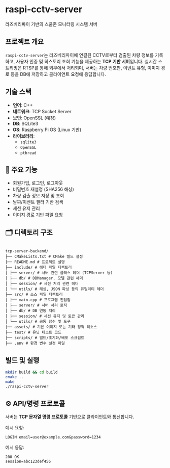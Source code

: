 # raspi-cctv-server


라즈베리파이 기반의 스쿨존 모니터링 시스템 서버

## 프로젝트 개요

`raspi-cctv-server`는 라즈베리파이에 연결된 CCTV로부터 검출된 차량 정보를 기록하고, 사용자 인증 및 히스토리 조회 기능을 제공하는 **TCP 기반 서버**입니다. 
실시간 스트리밍은 RTSP를 통해 외부에서 처리되며, 서버는 차량 번호판, 이벤트 유형, 이미지 경로 등을 DB에 저장하고 클라이언트 요청에 응답합니다.

## 기술 스택

- **언어**: C++
- **네트워크**: TCP Socket Server
- **보안**: OpenSSL (예정)
- **DB**: SQLite3
- **OS**: Raspberry Pi OS (Linux 기반)
- **라이브러리**:
  - `sqlite3`
  - `OpenSSL` 
  - `pthread` 

## 🧩 주요 기능

- 회원가입, 로그인, 로그아웃
- 비밀번호 재설정 (SHA256 해싱)
- 차량 검출 정보 저장 및 조회
- 날짜/이벤트 필터 기반 검색
- 세션 유지 관리
- 이미지 경로 기반 파일 요청

## 🗂️ 디렉토리 구조

```

tcp-server-backend/
├── CMakeLists.txt # CMake 빌드 설정
├── README.md # 프로젝트 설명
├── include/ # 헤더 파일 디렉토리
│ ├── server/ # 서버 관련 클래스 헤더 (TCPServer 등)
│ ├── db/ # DBManager, 모델 관련 헤더
│ ├── session/ # 세션 처리 관련 헤더
│ └── utils/ # 해싱, JSON 파싱 등의 유틸리티 헤더
├── src/ # 소스 파일 디렉토리
│ ├── main.cpp # 프로그램 진입점
│ ├── server/ # 서버 처리 로직
│ ├── db/ # DB 연동 처리
│ ├── session/ # 세션 유지 및 토큰 관리
│ └── utils/ # 공통 함수 및 도구
├── assets/ # 기본 이미지 또는 기타 정적 리소스
├── test/ # 유닛 테스트 코드
├── scripts/ # 빌드/초기화/배포 스크립트
├── .env # 환경 변수 설정 파일

````

## 빌드 및 실행

```bash
mkdir build && cd build
cmake ..
make
./raspi-cctv-server
````

## ⚙️ API/명령 프로토콜

서버는 **TCP 문자열 명령 프로토콜** 기반으로 클라이언트와 통신합니다.

예시 요청:

```
LOGIN email=user@example.com&password=1234
```

예시 응답:

```
200 OK
session=abc123def456
```
